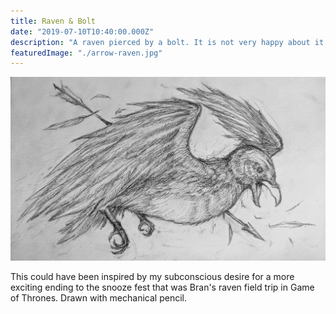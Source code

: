 ```yaml
---
title: Raven & Bolt
date: "2019-07-10T10:40:00.000Z"
description: "A raven pierced by a bolt. It is not very happy about it."
featuredImage: "./arrow-raven.jpg"
---
```


![Raven shot with bolt](./arrow-raven.jpg)

This could have been inspired by my subconscious desire for a more exciting ending to the snooze fest that was Bran's raven field trip in Game of Thrones.
Drawn with mechanical pencil.

